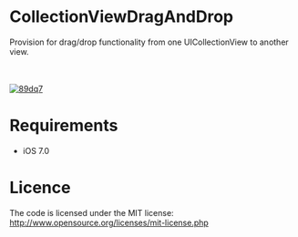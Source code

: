 CollectionViewDragAndDrop
=========================

Provision for drag/drop functionality from one UICollectionView to another view.


<br><br>
<a href='http://postimg.org/image/fhgnuro2h/' target='_blank'><img src='http://s28.postimg.org/fhgnuro2h/89dq7.jpg' border='0' alt="89dq7" /></a>
<br>



Requirements
==============
- iOS 7.0

Licence
================
The code is licensed under the MIT license: http://www.opensource.org/licenses/mit-license.php
